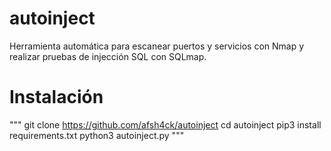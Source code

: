 # autoinject
Herramienta automática para escanear puertos y servicios con Nmap y realizar pruebas de injección SQL con SQLmap.

# Instalación
"""
git clone https://github.com/afsh4ck/autoinject
cd autoinject
pip3 install requirements.txt
python3 autoinject.py
"""
